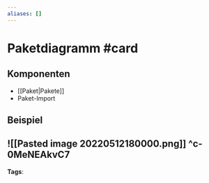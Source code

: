 ```yaml
---
aliases: []
---
```


# Paketdiagramm #card
## Komponenten
- [[Paket|Pakete]]
- Paket-Import 
## Beispiel
![[Pasted image 20220512180000.png]]
^c-0MeNEAkvC7
---
**Tags**: 
